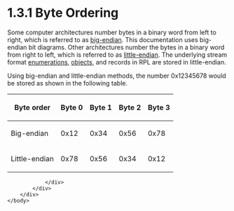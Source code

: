 <html dir="LTR" xmlns:mshelp="http://msdn.microsoft.com/mshelp" xmlns:ddue="http://ddue.schemas.microsoft.com/authoring/2003/5" xmlns:xlink="http://www.w3.org/1999/xlink" xmlns:tool="http://www.microsoft.com/tooltip">
    <head>
        <meta http-equiv="Content-Type" content="text/html; CHARSET=utf-8"></meta>
        <meta name="save" content="history"></meta>
        <title>1.3.1 Byte Ordering</title>
        <xml>
            <mshelp:toctitle title="1.3.1 Byte Ordering"></mshelp:toctitle>
            <mshelp:rltitle title="[MS-RPL]: Byte Ordering"></mshelp:rltitle>
            <mshelp:keyword index="A" term="348aaf17-7f3a-4ece-b90d-9451317fabe1"></mshelp:keyword>
            <mshelp:attr name="DCSext.ContentType" value="open specification"></mshelp:attr>
            <mshelp:attr name="AssetID" value="348aaf17-7f3a-4ece-b90d-9451317fabe1"></mshelp:attr>
            <mshelp:attr name="TopicType" value="kbRef"></mshelp:attr>
            <mshelp:attr name="DCSext.Title" value="[MS-RPL]: Byte Ordering" />
        </xml>
    </head>
    <body>
        <div id="header">
            <h1 class="heading">1.3.1 Byte Ordering</h1>
        </div>
        <div id="mainSection">
            <div id="mainBody">
                <div id="allHistory" class="saveHistory"></div>
                <div id="sectionSection0" class="section" name="collapseableSection">
                    

<p>Some computer architectures number bytes in a binary word
from left to right, which is referred to as <a href="75ae48f7-746b-4b41-919c-6699fa28b3ef.html#gt_6f6f9e8e-5966-4727-8527-7e02fb864e7e">big-endian</a>. This
documentation uses big-endian bit diagrams. Other architectures number the
bytes in a binary word from right to left, which is referred to as <a href="75ae48f7-746b-4b41-919c-6699fa28b3ef.html#gt_079478cb-f4c5-4ce5-b72b-2144da5d2ce7">little-endian</a>. The
underlying stream format <a href="75ae48f7-746b-4b41-919c-6699fa28b3ef.html#gt_846463b5-421c-4d6b-8d82-79d44db666fa">enumerations</a>,
<a href="75ae48f7-746b-4b41-919c-6699fa28b3ef.html#gt_8bb43a65-7a8c-4585-a7ed-23044772f8ca">objects</a>, and records in
RPL are stored in little-endian.</p>

<p>Using big-endian and little-endian methods, the number
0x12345678 would be stored as shown in the following table.</p>

<table>
 <thead>
  <tr>
   <th>
   <p>Byte order</p>
   </th>
   <th>
   <p>Byte 0</p>
   </th>
   <th>
   <p>Byte 1</p>
   </th>
   <th>
   <p>Byte 2</p>
   </th>
   <th>
   <p>Byte 3</p>
   </th>
  </tr>
 </thead>
 <tr>
  <td>
  <p>Big-endian</p>
  </td>
  <td>
  <p>0x12</p>
  </td>
  <td>
  <p>0x34</p>
  </td>
  <td>
  <p>0x56</p>
  </td>
  <td>
  <p>0x78</p>
  </td>
 </tr>
 <tr>
  <td>
  <p>Little-endian</p>
  </td>
  <td>
  <p>0x78</p>
  </td>
  <td>
  <p>0x56</p>
  </td>
  <td>
  <p>0x34</p>
  </td>
  <td>
  <p>0x12</p>
  </td>
 </tr>
</table>

<p> </p>


                </div>
            </div>
        </div>
    </body>
</html>